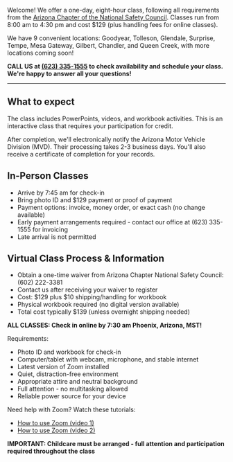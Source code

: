 Welcome! We offer a one-day, eight-hour class, following all requirements from the <a href="https://azstatetss.org/">Arizona Chapter of the National Safety Council</a>. Classes run from 8:00 am to 4:30 pm and cost $129 (plus handling fees for online classes).

We have 9 convenient locations: Goodyear, Tolleson, Glendale, Surprise, Tempe, Mesa Gateway, Gilbert, Chandler, and Queen Creek, with more locations coming soon!

**CALL US at <a href="tel:6233351555">(623) 335-1555</a> to check availability and schedule your class. We're happy to answer all your questions!**

<hr class="m-5" />

## What to expect

The class includes PowerPoints, videos, and workbook activities. This is an interactive class that requires your participation for credit.

After completion, we'll electronically notify the Arizona Motor Vehicle Division (MVD). Their processing takes 2-3 business days. You'll also receive a certificate of completion for your records.

## In-Person Classes

* Arrive by 7:45 am for check-in
* Bring photo ID and $129 payment or proof of payment
* Payment options: invoice, money order, or exact cash (no change available)
* Early payment arrangements required - contact our office at (623) 335-1555 for invoicing
* Late arrival is not permitted

## Virtual Class Process & Information

* Obtain a one-time waiver from Arizona Chapter National Safety Council: (602) 222-3381
* Contact us after receiving your waiver to register
* Cost: $129 plus $10 shipping/handling for workbook
* Physical workbook required (no digital version available)
* Total cost typically $139 (unless overnight shipping needed)

**ALL CLASSES: Check in online by 7:30 am Phoenix, Arizona, MST!**

Requirements:
* Photo ID and workbook for check-in
* Computer/tablet with webcam, microphone, and stable internet
* Latest version of Zoom installed
* Quiet, distraction-free environment
* Appropriate attire and neutral background
* Full attention - no multitasking allowed
* Reliable power source for your device

Need help with Zoom? Watch these tutorials:
* <a href="https://www.youtube.com/watch?v=kh50kVaIdAY">How to use Zoom (video 1)</a>
* <a href="https://www.youtube.com/watch?v=02UmBR4UK58">How to use Zoom (video 2)</a>

**IMPORTANT: Childcare must be arranged - full attention and participation required throughout the class**

